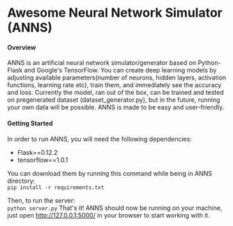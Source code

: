 # Awesome Neural Network Simulator (ANNS)

<h4>Overview</h4>

ANNS is an artificial neural network simulator/generator based on Python-Flask and Google's TensorFlow. You can create deep learning models by adjusting available parameters(number of neurons, hidden layers, activation functions, learning rate etc), train them, and immediately see the accuracy and loss. Currently the model, ran out of the box, can be trained and tested on pregenerated dataset (dataset_generator.py), but in the future, running your own data will be possible. ANNS is made to be easy and user-friendly.

<h4>Getting Started</h4>

In order to run ANNS, you will need the following dependencies:
- Flask==0.12.2
- tensorflow==1.0.1

You can download them by running this command while being in ANNS directory:</br>
`pip install -r requirements.txt`

Then, to run the server:</br>
`python server.py`
That's it! ANNS should now be running on your machine, just open http://127.0.0.1:5000/ in your browser to start working with it.
